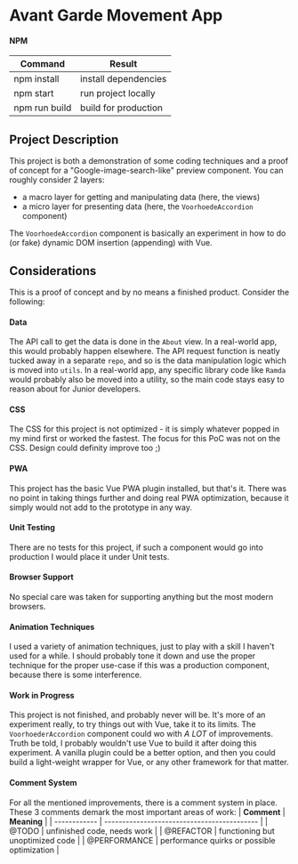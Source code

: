 # Avant Garde Movement App
#### NPM
| **Command**   | **Result**           |
| ------------- | -------------------- |
| npm install   | install dependencies |
| npm start     | run project locally  |
| npm run build | build for production |

## Project Description
This project is both a demonstration of some coding techniques and a proof of concept for a "Google-image-search-like" preview component. You can roughly consider 2 layers:
- a macro layer for getting and manipulating data (here, the views)
- a micro layer for presenting data (here, the `VoorhoedeAccordion` component)

The `VoorhoedeAccordion` component is basically an experiment in how to do (or fake) dynamic DOM insertion (appending) with Vue.

## Considerations
This is a proof of concept and by no means a finished product. Consider the following:

#### Data
The API call to get the data is done in the `About` view. In a real-world app, this would probably happen elsewhere. The API request function is neatly tucked away in a separate `repo`, and so is the data manipulation logic which is moved into `utils`. In a real-world app, any specific library code like `Ramda` would probably also be moved into a utility, so the main code stays easy to reason about for Junior developers.

#### CSS
The CSS for this project is not optimized - it is simply whatever popped in my mind first or worked the fastest. The focus for this PoC was not on the CSS. Design could definity improve too ;)

#### PWA
This project has the basic Vue PWA plugin installed, but that's it. There was no point in taking things further and doing real PWA optimization, because it simply would not add to the prototype in any way.

#### Unit Testing
There are no tests for this project, if such a component would go into production I would place it under Unit tests.

#### Browser Support
No special care was taken for supporting anything but the most modern browsers.

#### Animation Techniques
I used a variety of animation techniques, just to play with a skill I haven't used for a while. I should probably tone it down and use the proper technique for the proper use-case if this was a production component, because there is some interference.

#### Work in Progress
This project is not finished, and probably never will be. It's more of an experiment really, to try things out with Vue, take it to its limits. The `VoorhoederAccordion` component could wo with *A LOT* of improvements. Truth be told, I probably wouldn't use Vue to build it after doing this experiment. A vanilla plugin could be a better option, and then you could build a light-weight wrapper for Vue, or any other framework for that matter.

#### Comment System
For all the mentioned improvements, there is a comment system in place. These 3 comments demark the most important areas of work:
| **Comment**  | **Meaning**                                |
| ------------ | ------------------------------------------- |
| @TODO        | unfinished code, needs work                 |
| @REFACTOR    | functioning but unoptimized code            |
| @PERFORMANCE | performance quirks or possible optimization |